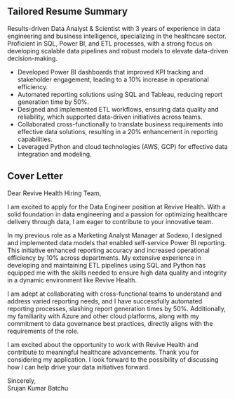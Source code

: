 ## Tailored Resume Summary
Results-driven Data Analyst & Scientist with 3 years of experience in data engineering and business intelligence, specializing in the healthcare sector. Proficient in SQL, Power BI, and ETL processes, with a strong focus on developing scalable data pipelines and robust models to elevate data-driven decision-making.  
- Developed Power BI dashboards that improved KPI tracking and stakeholder engagement, leading to a 10% increase in operational efficiency.
- Automated reporting solutions using SQL and Tableau, reducing report generation time by 50%.
- Designed and implemented ETL workflows, ensuring data quality and reliability, which supported data-driven initiatives across teams.
- Collaborated cross-functionally to translate business requirements into effective data solutions, resulting in a 20% enhancement in reporting capabilities.
- Leveraged Python and cloud technologies (AWS, GCP) for effective data integration and modeling.

## Cover Letter
Dear Revive Health Hiring Team,

I am excited to apply for the Data Engineer position at Revive Health. With a solid foundation in data engineering and a passion for optimizing healthcare delivery through data, I am eager to contribute to your innovative team.

In my previous role as a Marketing Analyst Manager at Sodexo, I designed and implemented data models that enabled self-service Power BI reporting. This initiative enhanced reporting accuracy and increased operational efficiency by 10% across departments. My extensive experience in developing and maintaining ETL pipelines using SQL and Python has equipped me with the skills needed to ensure high data quality and integrity in a dynamic environment like Revive Health.

I am adept at collaborating with cross-functional teams to understand and address varied reporting needs, and I have successfully automated reporting processes, slashing report generation times by 50%. Additionally, my familiarity with Azure and other cloud platforms, along with my commitment to data governance best practices, directly aligns with the requirements of the role.

I am excited about the opportunity to work with Revive Health and contribute to meaningful healthcare advancements. Thank you for considering my application. I look forward to the possibility of discussing how I can help drive your data initiatives forward.

Sincerely,  
Srujan Kumar Batchu